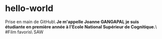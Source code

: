 # hello-world
Prise en main de GitHub\\
**Je m'appelle Joanne GANGAPAL je suis étudiante en première année à l'Ecole National Supérieur de Cognitique.**\\
#Film favoris\\
SAW
